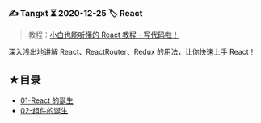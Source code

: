 ### ✍️ Tangxt ⏳ 2020-12-25 🏷️ React

> 教程：[小白也能听懂的 React 教程 - 写代码啦！](https://xiedaimala.com/courses/63308031-98f4-4907-ade4-c22d4aa82f27/random/6ab547a2db#/common)

深入浅出地讲解 React、ReactRouter、Redux 的用法，让你快速上手 React！

## ★目录

- [01-React 的诞生](./01.md)
- [02-组件的诞生](./02.md)



